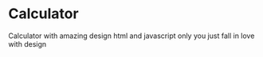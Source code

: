 # Calculator
Calculator with amazing design html and javascript only you just fall in love with design

